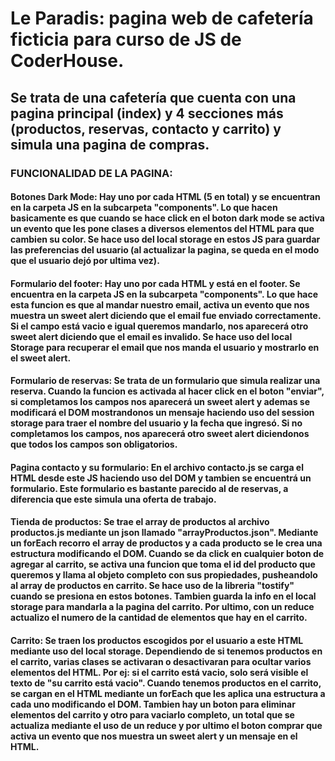 # Le Paradis: pagina web de cafetería ficticia para curso de JS de CoderHouse.

## Se trata de una cafetería que cuenta con una pagina principal (index) y 4 secciones más (productos, reservas, contacto y carrito) y simula una pagina de compras. 

### FUNCIONALIDAD DE LA PAGINA:

#### Botones Dark Mode: Hay uno por cada HTML (5 en total) y se encuentran en la carpeta JS en la subcarpeta "components". Lo que hacen basicamente es que cuando se hace click en el boton dark mode se activa un evento que les pone clases a diversos elementos del HTML para que cambien su color. Se hace uso del local storage en estos JS para guardar las preferencias del usuario (al actualizar la pagina, se queda en el modo que el usuario dejó por ultima vez).

#### Formulario del footer: Hay uno por cada HTML y está en el footer. Se encuentra en la carpeta JS en la subcarpeta "components". Lo que hace esta funcion es que al mandar nuestro email, activa un evento que nos muestra un sweet alert diciendo que el email fue enviado correctamente. Si el campo está vacio e igual queremos mandarlo, nos aparecerá otro sweet alert diciendo que el email es invalido. Se hace uso del local Storage para recuperar el email que nos manda el usuario y mostrarlo en el sweet alert.

#### Formulario de reservas: Se trata de un formulario que simula realizar una reserva. Cuando la funcion es activada al hacer click en el boton "enviar", si completamos los campos nos aparecerá un sweet alert y ademas se modificará el DOM mostrandonos un mensaje haciendo uso del session storage para traer el nombre del usuario y la fecha que ingresó. Si no completamos los campos, nos aparecerá otro sweet alert diciendonos que todos los campos son obligatorios.

#### Pagina contacto y su formulario: En el archivo contacto.js se carga el HTML desde este JS haciendo uso del DOM y tambien se encuentrá un formulario. Este formulario es bastante parecido al de reservas, a diferencia que este simula una oferta de trabajo.

#### Tienda de productos: Se trae el array de productos al archivo productos.js mediante un json llamado "arrayProductos.json". Mediante un forEach recorro el array de productos y a cada producto se le crea una estructura modificando el DOM. Cuando se da click en cualquier boton de agregar al carrito, se activa una funcion que toma el id del producto que queremos y llama al objeto completo con sus propiedades, pusheandolo al array de productos en carrito. Se hace uso de la libreria "tostify" cuando se presiona en estos botones. Tambien guarda la info en el local storage para mandarla a la pagina del carrito. Por ultimo, con un reduce actualizo el numero de la cantidad de elementos que hay en el carrito.

#### Carrito: Se traen los productos escogidos por el usuario a este HTML mediante uso del local storage. Dependiendo de si tenemos productos en el carrito, varias clases se activaran o desactivaran para ocultar varios elementos del HTML. Por ej: si el carrito está vacio, solo será visible el texto de "su carrito está vacio". Cuando tenemos productos en el carrito, se cargan en el HTML mediante un forEach que les aplica una estructura a cada uno modificando el DOM. Tambien hay un boton para eliminar elementos del carrito y otro para vaciarlo completo, un total que se actualiza mediante el uso de un reduce y por ultimo el boton comprar que activa un evento que nos muestra un sweet alert y un mensaje en el HTML.